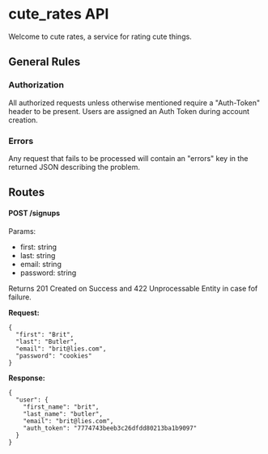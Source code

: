 # cute_rates API

Welcome to cute rates, a service for rating cute things.

## General Rules

### Authorization

All authorized requests unless otherwise mentioned require
a "Auth-Token" header to be present. Users are assigned an
Auth Token during account creation.

### Errors

Any request that fails to be processed will contain an "errors"
key in the returned JSON describing the problem.

## Routes

#### POST /signups

Params:
  * first: string
  * last: string
  * email: string
  * password: string
  
Returns 201 Created on Success and 422 Unprocessable Entity in case fof failure.

**Request:**

```
{
  "first": "Brit",
  "last": "Butler",
  "email": "brit@lies.com",
  "password": "cookies"
}
```

**Response:**

```
{
  "user": {
    "first_name": "brit",
    "last_name": "butler",
    "email": "brit@lies.com",
    "auth_token": "7774743beeb3c26dfdd80213ba1b9097"
  }
}
```


